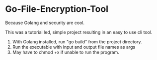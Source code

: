 # Go-File-Encryption-Tool

Because Golang and security are cool.

This was a tutorial led, simple project resulting in an easy to use cli tool.

1. With Golang installed, run "go build" from the project directory.
2. Run the executable with input and output file names as args
3. May have to chmod +x if unable to run the program.
